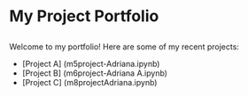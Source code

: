 # My Project Portfolio
##
Welcome to my portfolio! Here are some of my recent projects:

- [Project A] (m5project-Adriana.ipynb)
- [Project B] (m6project-Adriana A.ipynb)
- [Project C] (m8projectAdriana.ipynb)
